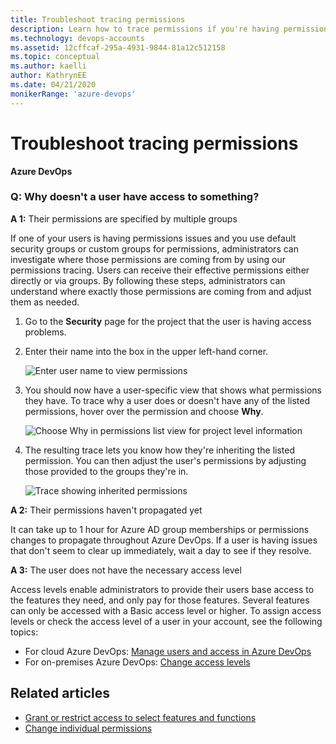 ```yaml
---
title: Troubleshoot tracing permissions
description: Learn how to trace permissions if you're having permissions issues with Azure DevOps
ms.technology: devops-accounts
ms.assetid: 12cffcaf-295a-4931-9844-81a12c512158
ms.topic: conceptual
ms.author: kaelli
author: KathrynEE
ms.date: 04/21/2020
monikerRange: 'azure-devops'
---
```


# Troubleshoot tracing permissions

**Azure DevOps**

### Q: Why doesn't a user have access to something?

**A 1:** Their permissions are specified by multiple groups

If one of your users is having permissions issues and you use default security groups or custom groups for permissions, administrators can investigate where those permissions are coming from by using our permissions tracing. Users can receive their effective permissions either directly or via groups. By following these steps, administrators can understand where exactly those permissions are coming from and adjust them as needed.

1.  Go to the **Security** page for the project that the user is having access problems.

2.  Enter their name into the box in the upper left-hand corner.

    ![Enter user name to view permissions](media/security-page-enter-user-name.png)

3.  You should now have a user-specific view that shows what permissions they have. To trace why a user does or doesn't have any of the listed permissions, hover over the permission and choose **Why**.

    ![Choose Why in permissions list view for project level information](media/permissions-list-view-project-level-information.png)

4.  The resulting trace lets you know how they're inheriting the listed permission. You can then adjust the user's permissions by adjusting those provided to the groups they're in.

    ![Trace showing inherited permissions](media/trace-permission-group-member-inheritance.png)

**A 2:** Their permissions haven't propagated yet

It can take up to 1 hour for Azure AD group memberships or permissions changes to propagate throughout Azure DevOps. If a user is having issues that don't seem to clear up immediately, wait a day to see if they resolve.

**A 3:** The user does not have the necessary access level

Access levels enable administrators to provide their users base access to the features they need, and only pay for those features. Several features can only be accessed with a Basic access level or higher. To assign access levels or check the access level of a user in your account, see the following topics:

* For cloud Azure DevOps: [Manage users and access in Azure DevOps](../accounts/add-organization-users.md)
* For on-premises Azure DevOps: [Change access levels](/azure/devops/organizations/security/change-access-levels?view=azure-devops)

## Related articles

* [Grant or restrict access to select features and functions](/azure/devops/organizations/security/restrict-access?view=azure-devops)
* [Change individual permissions](/azure/devops/organizations/security/change-individual-permissions?view=azure-devops)
